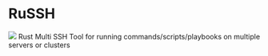 # RuSSH         
![](https://github.com/Aponiatowski/RuSSH/workflows/RuSSH/badge.svg)
Rust Multi SSH Tool for running commands/scripts/playbooks on multiple servers or clusters
